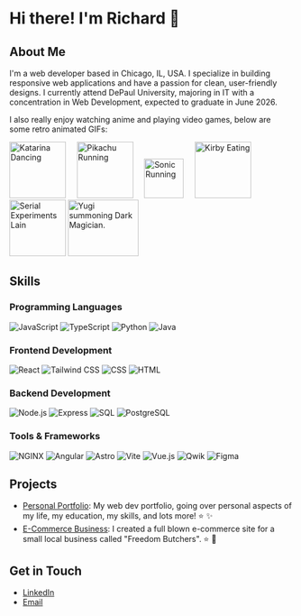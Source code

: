 # Hi there! I'm Richard :wave:

## About Me

I'm a web developer based in Chicago, IL, USA. I specialize in building responsive web applications and have a passion for clean, user-friendly designs. I currently attend DePaul University, majoring in IT with a concentration in Web Development, expected to graduate in June 2026.

I also really enjoy watching anime and playing video games, below are some retro animated GIFs:

<div>
  <img src="https://i.imgur.com/QRUPiHQ.gif" alt="Katarina Dancing" width="100"/>&nbsp;&nbsp;&nbsp;&nbsp;
  <img src="https://media.tenor.com/fSsxftCb8w0AAAAi/pikachu-running.gif" alt="Pikachu Running" width="100"/>&nbsp;&nbsp;&nbsp;&nbsp;
  <img src="https://media.tenor.com/Nnky6Tc67XUAAAAi/sonic-run.gif" alt="Sonic Running" width="70"/>&nbsp;&nbsp;&nbsp;&nbsp;
  <img src="https://media1.tenor.com/m/SOC7ARPKg-gAAAAC/kirby-eat.gif" alt="Kirby Eating" width="100"/>&nbsp;&nbsp;&nbsp;&nbsp;
  <img src="https://media1.tenor.com/m/OlHMWq46CtAAAAAC/serial-experiments-lain-lain.gif" alt="Serial Experiments Lain" width="100"/>
  <img src="https://pa1.aminoapps.com/6350/e22e578a83766ecc08f80cd30a12e2c11903f21b_hq.gif" alt="Yugi summoning Dark Magician." width="125" height="100" />
</div>

## Skills

### Programming Languages

![JavaScript](https://img.shields.io/badge/-JavaScript-black?style=flat-square&logo=javascript)
![TypeScript](https://img.shields.io/badge/-TypeScript-black?style=flat-square&logo=typescript)
![Python](https://img.shields.io/badge/-Python-black?style=flat-square&logo=python)
![Java](https://img.shields.io/badge/-Java-black?style=flat-square&logo=java)

### Frontend Development

![React](https://img.shields.io/badge/-React-black?style=flat-square&logo=react)
![Tailwind CSS](https://img.shields.io/badge/-Tailwind%20CSS-black?style=flat-square&logo=tailwind-css)
![CSS](https://img.shields.io/badge/-CSS-black?style=flat-square&logo=css3&logoColor=white)
![HTML](https://img.shields.io/badge/-HTML-black?style=flat-square&logo=html5)

### Backend Development

![Node.js](https://img.shields.io/badge/-Node.js-black?style=flat-square&logo=node.js)
![Express](https://img.shields.io/badge/-Express-black?style=flat-square&logo=express)
![SQL](https://img.shields.io/badge/-SQL-black?style=flat-square&logo=sqlite)
![PostgreSQL](https://img.shields.io/badge/-PostgreSQL-black?style=flat-square&logo=postgresql)

### Tools & Frameworks

![NGINX](https://img.shields.io/badge/-NGINX-black?style=flat-square&logo=nginx)
![Angular](https://img.shields.io/badge/-Angular-black?style=flat-square&logo=angular)
![Astro](https://img.shields.io/badge/-Astro-black?style=flat-square&logo=astro)
![Vite](https://img.shields.io/badge/-Vite-black?style=flat-square&logo=vite)
![Vue.js](https://img.shields.io/badge/-Vue.js-black?style=flat-square&logo=vue.js)
![Qwik](https://img.shields.io/badge/-Qwik-black?style=flat-square&logo=qwik)
![Figma](https://img.shields.io/badge/-Figma-black?style=flat-square&logo=figma)

## Projects

- [Personal Portfolio](https://github.com/RichardLechko/React-Resume): My web dev portfolio, going over personal aspects of my life, my education, my skills, and lots more! :star: :sparkles:
- [E-Commerce Business](https://github.com/RichardLechko/superior-sphere): I created a full blown e-commerce site for a small local business called "Freedom Butchers". :star: :shopping_cart:

## Get in Touch

- [LinkedIn](https://www.linkedin.com/in/richard-lechko/)
- [Email](mailto:richardlechko@gmail.com)
